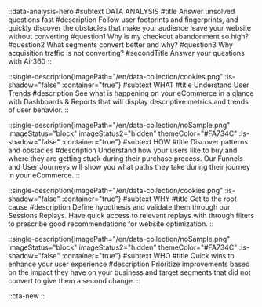 ::data-analysis-hero
#subtext
DATA ANALYSIS
#title
Answer unsolved questions fast
#description
Follow user footprints and fingerprints, and quickly discover the obstacles that make your audience leave your website without converting 
#question1
Why is my checkout abandonment so high?
#question2
What segments convert better and why?
#question3
Why acquisition traffic is not converting?
#secondTitle
Answer your questions with Air360
::

::single-description{imagePath="/en/data-collection/cookies.png" :is-shadow="false" :container="true"}
#subtext
WHAT
#title
Understand User Trends 
#description
See what is happening on your eCommerce in a glance with Dashboards & Reports that will display descriptive metrics and trends of user behavior. 
::

::single-description{imagePath="/en/data-collection/noSample.png" imageStatus="block" imageStatus2="hidden" themeColor="#FA734C" :is-shadow="false" :container="true"}
#subtext
HOW
#title
Discover patterns and obstacles
#description
Understand how your users like to buy and where they are getting stuck during their  purchase process. Our Funnels and User Journeys will show you what paths they take during their journey in your eCommerce.
::

::single-description{imagePath="/en/data-collection/cookies.png" :is-shadow="false" :container="true"}
#subtext
WHY
#title
Get to the root cause
#description
Define hypothesis and validate them through our Sessions Replays. Have quick access to relevant replays with through filters to prescribe good recommendations for website optimization.
::

::single-description{imagePath="/en/data-collection/noSample.png" imageStatus="block" imageStatus2="hidden" themeColor="#FA734C" :is-shadow="false" :container="true"}
#subtext
WHO
#title
Quick wins to enhance your user experience
#description
Prioritize improvements based on the impact  they have on your business and target segments that did not convert  to give them a second change.
::

::cta-new
::